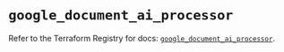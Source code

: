 # `google_document_ai_processor`

Refer to the Terraform Registry for docs: [`google_document_ai_processor`](https://registry.terraform.io/providers/hashicorp/google/6.24.0/docs/resources/document_ai_processor).
